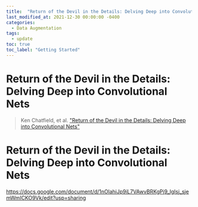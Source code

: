 ```yaml
---
title:  "Return of the Devil in the Details: Delving Deep into Convolutional Nets"
last_modified_at: 2021-12-30 00:00:00 -0400
categories: 
  - Data Augmentation
tags:
  - update
toc: true
toc_label: "Getting Started"
---
```


# Return of the Devil in the Details: Delving Deep into Convolutional Nets
> Ken Chatfield, et al. ["Return of the Devil in the Details: Delving Deep into Convolutional Nets"](https://arxiv.org/pdf/1405.3531.pdf)

# Return of the Devil in the Details: Delving Deep into Convolutional Nets


https://docs.google.com/document/d/1nOlahiJp9iL7VAwvBRKgPj9_lgIsj_sjemWmICKO9Vk/edit?usp=sharing
